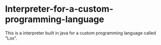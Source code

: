 # Interpreter-for-a-custom-programming-language
This is a interpreter built in java for a custom programming language called "Lox".
